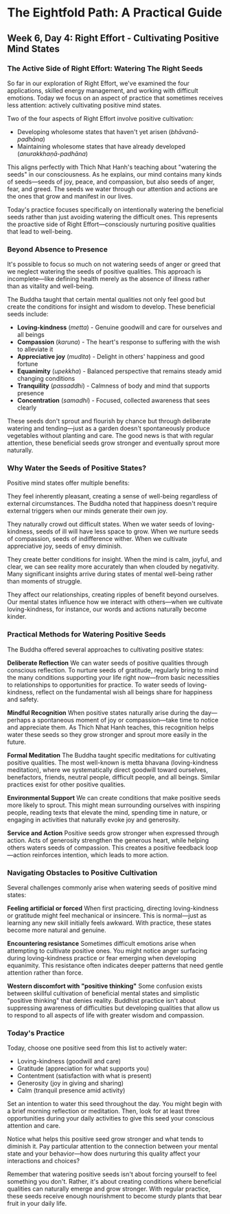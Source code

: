 # The Eightfold Path: A Practical Guide
## Week 6, Day 4: Right Effort - Cultivating Positive Mind States

### The Active Side of Right Effort: Watering The Right Seeds

So far in our exploration of Right Effort, we've examined the four applications, skilled energy management, and working with difficult emotions. Today we focus on an aspect of practice that sometimes receives less attention: actively cultivating positive mind states.

Two of the four aspects of Right Effort involve positive cultivation:
- Developing wholesome states that haven't yet arisen (*bhāvanā-padhāna*)
- Maintaining wholesome states that have already developed (*anurakkhaṇā-padhāna*)

This aligns perfectly with Thich Nhat Hanh's teaching about "watering the seeds" in our consciousness. As he explains, our mind contains many kinds of seeds—seeds of joy, peace, and compassion, but also seeds of anger, fear, and greed. The seeds we water through our attention and actions are the ones that grow and manifest in our lives.

Today's practice focuses specifically on intentionally watering the beneficial seeds rather than just avoiding watering the difficult ones. This represents the proactive side of Right Effort—consciously nurturing positive qualities that lead to well-being.

### Beyond Absence to Presence

It's possible to focus so much on not watering seeds of anger or greed that we neglect watering the seeds of positive qualities. This approach is incomplete—like defining health merely as the absence of illness rather than as vitality and well-being.

The Buddha taught that certain mental qualities not only feel good but create the conditions for insight and wisdom to develop. These beneficial seeds include:

- **Loving-kindness** (*metta*) - Genuine goodwill and care for ourselves and all beings
- **Compassion** (*karuna*) - The heart's response to suffering with the wish to alleviate it
- **Appreciative joy** (*mudita*) - Delight in others' happiness and good fortune
- **Equanimity** (*upekkha*) - Balanced perspective that remains steady amid changing conditions
- **Tranquility** (*passaddhi*) - Calmness of body and mind that supports presence
- **Concentration** (*samadhi*) - Focused, collected awareness that sees clearly

These seeds don't sprout and flourish by chance but through deliberate watering and tending—just as a garden doesn't spontaneously produce vegetables without planting and care. The good news is that with regular attention, these beneficial seeds grow stronger and eventually sprout more naturally.

### Why Water the Seeds of Positive States?

Positive mind states offer multiple benefits:

They feel inherently pleasant, creating a sense of well-being regardless of external circumstances. The Buddha noted that happiness doesn't require external triggers when our minds generate their own joy.

They naturally crowd out difficult states. When we water seeds of loving-kindness, seeds of ill will have less space to grow. When we nurture seeds of compassion, seeds of indifference wither. When we cultivate appreciative joy, seeds of envy diminish.

They create better conditions for insight. When the mind is calm, joyful, and clear, we can see reality more accurately than when clouded by negativity. Many significant insights arrive during states of mental well-being rather than moments of struggle.

They affect our relationships, creating ripples of benefit beyond ourselves. Our mental states influence how we interact with others—when we cultivate loving-kindness, for instance, our words and actions naturally become kinder.

### Practical Methods for Watering Positive Seeds

The Buddha offered several approaches to cultivating positive states:

**Deliberate Reflection**
We can water seeds of positive qualities through conscious reflection. To nurture seeds of gratitude, regularly bring to mind the many conditions supporting your life right now—from basic necessities to relationships to opportunities for practice. To water seeds of loving-kindness, reflect on the fundamental wish all beings share for happiness and safety.

**Mindful Recognition**
When positive states naturally arise during the day—perhaps a spontaneous moment of joy or compassion—take time to notice and appreciate them. As Thich Nhat Hanh teaches, this recognition helps water these seeds so they grow stronger and sprout more easily in the future.

**Formal Meditation**
The Buddha taught specific meditations for cultivating positive qualities. The most well-known is metta bhavana (loving-kindness meditation), where we systematically direct goodwill toward ourselves, benefactors, friends, neutral people, difficult people, and all beings. Similar practices exist for other positive qualities.

**Environmental Support**
We can create conditions that make positive seeds more likely to sprout. This might mean surrounding ourselves with inspiring people, reading texts that elevate the mind, spending time in nature, or engaging in activities that naturally evoke joy and generosity.

**Service and Action**
Positive seeds grow stronger when expressed through action. Acts of generosity strengthen the generous heart, while helping others waters seeds of compassion. This creates a positive feedback loop—action reinforces intention, which leads to more action.

### Navigating Obstacles to Positive Cultivation

Several challenges commonly arise when watering seeds of positive mind states:

**Feeling artificial or forced**
When first practicing, directing loving-kindness or gratitude might feel mechanical or insincere. This is normal—just as learning any new skill initially feels awkward. With practice, these states become more natural and genuine.

**Encountering resistance**
Sometimes difficult emotions arise when attempting to cultivate positive ones. You might notice anger surfacing during loving-kindness practice or fear emerging when developing equanimity. This resistance often indicates deeper patterns that need gentle attention rather than force.

**Western discomfort with "positive thinking"**
Some confusion exists between skillful cultivation of beneficial mental states and simplistic "positive thinking" that denies reality. Buddhist practice isn't about suppressing awareness of difficulties but developing qualities that allow us to respond to all aspects of life with greater wisdom and compassion.

### Today's Practice

Today, choose one positive seed from this list to actively water:
- Loving-kindness (goodwill and care)
- Gratitude (appreciation for what supports you)
- Contentment (satisfaction with what is present)
- Generosity (joy in giving and sharing)
- Calm (tranquil presence amid activity)

Set an intention to water this seed throughout the day. You might begin with a brief morning reflection or meditation. Then, look for at least three opportunities during your daily activities to give this seed your conscious attention and care.

Notice what helps this positive seed grow stronger and what tends to diminish it. Pay particular attention to the connection between your mental state and your behavior—how does nurturing this quality affect your interactions and choices?

Remember that watering positive seeds isn't about forcing yourself to feel something you don't. Rather, it's about creating conditions where beneficial qualities can naturally emerge and grow stronger. With regular practice, these seeds receive enough nourishment to become sturdy plants that bear fruit in your daily life.